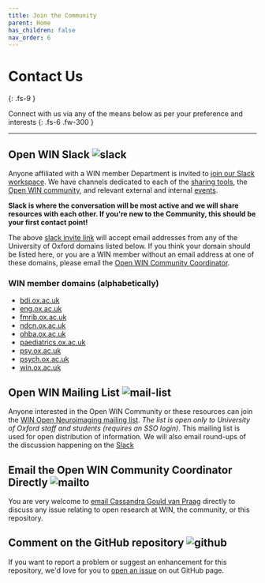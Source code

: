```yaml
---
title: Join the Community
parent: Home
has_children: false
nav_order: 6
---
```


# Contact Us
{: .fs-9 }

Connect with us via any of the means below as per your preference and interests
{: .fs-6 .fw-300 }

---

## Open WIN Slack ![slack](img/icon-slack.png)

Anyone affiliated with a WIN member Department is invited to [join our Slack workspace](https://join.slack.com/t/openwin/signup). We have channels dedicated to each of the [sharing tools](tools.md), the [Open WIN community](community.md), and relevant external and internal [events](events.md).

**Slack is where the conversation will be most active and we will share resources with each other. If you're new to the Community, this should be your first contact point!**

The above [slack invite link](https://join.slack.com/t/openwin/signup) will accept email addresses from any of the University of Oxford domains listed below. If you think your domain should be listed here, or you are a WIN member without an email address at one of these domains, please email the [Open WIN Community Coordinator](https://cassgvp.github.io/WIN-Open-Neuroimaging-Community/docs/contact.html#email-the-open-win-community-coordinator-directly-).

### WIN member domains (alphabetically)
- [bdi.ox.ac.uk](https://www.bdi.ox.ac.uk)
- [eng.ox.ac.uk](https://eng.ox.ac.uk)
- [fmrib.ox.ac.uk](https://www.win.ox.ac.uk/about/locations/fmrib)
- [ndcn.ox.ac.uk](https://www.ndcn.ox.ac.uk)
- [ohba.ox.ac.uk](https://www.win.ox.ac.uk/about/locations/ohba)
- [paediatrics.ox.ac.uk](https://www.paediatrics.ox.ac.uk)
- [psy.ox.ac.uk](https://www.psy.ox.ac.uk)
- [psych.ox.ac.uk](https://www.psych.ox.ac.uk)
- [win.ox.ac.uk](https://www.win.ox.ac.uk)

## Open WIN Mailing List ![mail-list](img/icon-maillist.png)

Anyone interested in the Open WIN Community or these resources can join the [WIN Open Neuroimaging mailing list](https://mail.fmrib.ox.ac.uk/mailman/listinfo/win-open-imaging). *The list is open only to University of Oxford staff and students (requires an SSO login)*. This mailing list is used for open distribution of information. We will also email round-ups of the discussion happening on the [Slack](https://cassgvp.github.io/WIN-Open-Neuroimaging-Community/docs/contact.html#open-win-slack-)

## Email the Open WIN Community Coordinator Directly ![mailto](img/icon-at.png)

You are very welcome to [email Cassandra Gould van Praag](mailto:cassandra.gouldvanpraag@psych.ox.ac.uk) directly to discuss any issue relating to open research at WIN, the community, or this repository.

## Comment on the GitHub repository ![github](img/icon-github.png)

If you want to report a problem or suggest an enhancement for this repository, we'd love for you to [open an issue](https://github.com/cassgvp/WIN-Open-Neuroimaging-Community/issues) on out GitHub page.
